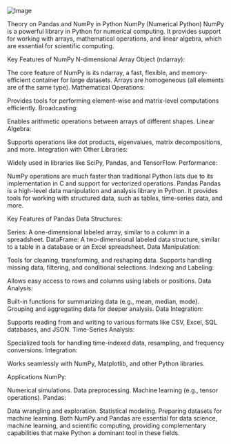 
![Image](https://github.com/user-attachments/assets/1dcae0b3-afd2-4968-ab3b-7b522c354d23)

Theory on Pandas and NumPy in Python
NumPy (Numerical Python)
NumPy is a powerful library in Python for numerical computing. It provides support for working with arrays, mathematical operations, and linear algebra, which are essential for scientific computing.

Key Features of NumPy
N-dimensional Array Object (ndarray):

The core feature of NumPy is its ndarray, a fast, flexible, and memory-efficient container for large datasets.
Arrays are homogeneous (all elements are of the same type).
Mathematical Operations:

Provides tools for performing element-wise and matrix-level computations efficiently.
Broadcasting:

Enables arithmetic operations between arrays of different shapes.
Linear Algebra:

Supports operations like dot products, eigenvalues, matrix decompositions, and more.
Integration with Other Libraries:

Widely used in libraries like SciPy, Pandas, and TensorFlow.
Performance:

NumPy operations are much faster than traditional Python lists due to its implementation in C and support for vectorized operations.
Pandas
Pandas is a high-level data manipulation and analysis library in Python. It provides tools for working with structured data, such as tables, time-series data, and more.

Key Features of Pandas
Data Structures:

Series: A one-dimensional labeled array, similar to a column in a spreadsheet.
DataFrame: A two-dimensional labeled data structure, similar to a table in a database or an Excel spreadsheet.
Data Manipulation:

Tools for cleaning, transforming, and reshaping data.
Supports handling missing data, filtering, and conditional selections.
Indexing and Labeling:

Allows easy access to rows and columns using labels or positions.
Data Analysis:

Built-in functions for summarizing data (e.g., mean, median, mode).
Grouping and aggregating data for deeper analysis.
Data Integration:

Supports reading from and writing to various formats like CSV, Excel, SQL databases, and JSON.
Time-Series Analysis:

Specialized tools for handling time-indexed data, resampling, and frequency conversions.
Integration:

Works seamlessly with NumPy, Matplotlib, and other Python libraries.


Applications
NumPy:

Numerical simulations.
Data preprocessing.
Machine learning (e.g., tensor operations).
Pandas:

Data wrangling and exploration.
Statistical modeling.
Preparing datasets for machine learning.
Both NumPy and Pandas are essential for data science, machine learning, and scientific computing, providing complementary capabilities that make Python a dominant tool in these fields.
